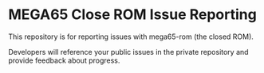 # MEGA65 Close ROM Issue Reporting

This repository is for reporting issues with mega65-rom (the closed ROM).

Developers will reference your public issues in the private repository and provide feedback about progress.
